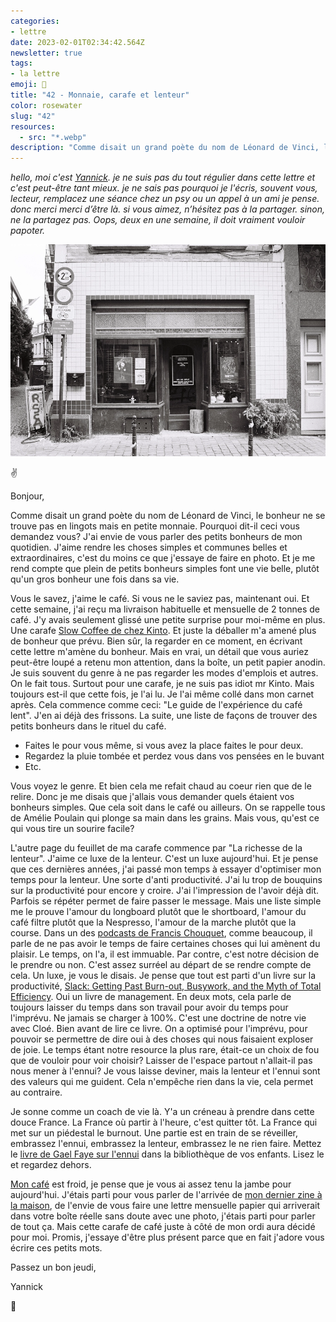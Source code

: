 ```yaml
---
categories:
- lettre
date: 2023-02-01T02:34:42.564Z
newsletter: true
tags:
- la lettre
emoji: 💌
title: "42 - Monnaie, carafe et lenteur"
color: rosewater
slug: "42"
resources:
  - src: "*.webp"
description: "Comme disait un grand poète du nom de Léonard de Vinci, le bonheur ne se trouve pas en lingots mais en petite monnaie. Pourquoi dit-il ceci vous demandez vous? J'ai envie de vous parler des petits bonheurs de mon quotidien. J'aime rendre les choses simples et communes belles et extraordinaires, c'est du moins ce que j'essaye de faire en photo. Et je me rend compte que plein de petits bonheurs simples font une vie belle, plutôt qu'un gros bonheur une fois dans sa vie."
---
```

*hello, moi c'est [Yannick](https://yannickschutz.com). je ne suis pas du tout régulier dans cette lettre et c'est peut-être tant mieux. je ne sais pas pourquoi je l'écris, souvent vous, lecteur, remplacez une séance chez un psy ou un appel à un ami je pense. donc merci merci d’être là. si vous aimez, n’hésitez pas à la partager. sinon, ne la partagez pas. Oops, deux en une semaine, il doit vraiment vouloir papoter.*

 ![Bruxelles ma belle](cover.webp)

✌️

Bonjour,

Comme disait un grand poète du nom de Léonard de Vinci, le bonheur ne se trouve pas en lingots mais en petite monnaie. Pourquoi dit-il ceci vous demandez vous? J'ai envie de vous parler des petits bonheurs de mon quotidien. J'aime rendre les choses simples et communes belles et extraordinaires, c'est du moins ce que j'essaye de faire en photo. Et je me rend compte que plein de petits bonheurs simples font une vie belle, plutôt qu'un gros bonheur une fois dans sa vie.

Vous le savez, j'aime le café. Si vous ne le saviez pas, maintenant oui. Et cette semaine, j'ai reçu ma livraison habituelle et mensuelle de 2 tonnes de café. J'y avais seulement glissé une petite surprise pour moi-même en plus. Une carafe [Slow Coffee de chez Kinto](https://kinto-europe.com/collections/slow-coffee-style). Et juste la déballer m'a amené plus de bonheur que prévu. Bien sûr, la regarder en ce moment, en écrivant cette lettre m'amène du bonheur. Mais en vrai, un détail que vous auriez peut-être loupé a retenu mon attention, dans la boîte, un petit papier anodin. Je suis souvent du genre à ne pas regarder les modes d'emplois et autres. On le fait tous. Surtout pour une carafe, je ne suis pas idiot mr Kinto. Mais toujours est-il que cette fois, je l'ai lu. Je l'ai même collé dans mon carnet après. Cela commence comme ceci: "Le guide de l'expérience du café lent". J'en ai déjà des frissons. La suite, une liste de façons de trouver des petits bonheurs dans le rituel du café.
- Faites le pour vous même, si vous avez la place faites le pour deux.
- Regardez la pluie tombée et perdez vous dans vos pensées en le buvant
- Etc.

Vous voyez le genre. Et bien cela me refait chaud au coeur rien que de le relire. Donc je me disais que j'allais vous demander quels étaient vos bonheurs simples. Que cela soit dans le café ou ailleurs. On se rappelle tous de Amélie Poulain qui plonge sa main dans les grains. Mais vous, qu'est ce qui vous tire un sourire facile?

L'autre page du feuillet de ma carafe commence par "La richesse de la lenteur". J'aime ce luxe de la lenteur. C'est un luxe aujourd'hui. Et je pense que ces dernières années, j'ai passé mon temps à essayer d'optimiser mon temps pour la lenteur. Une sorte d'anti productivité. J'ai lu trop de bouquins sur la productivité pour encore y croire. J'ai l'impression de l'avoir déjà dit. Parfois se répéter permet de faire passer le message. Mais une liste simple me le prouve l'amour du longboard plutôt que le shortboard, l'amour du café filtre plutôt que la Nespresso, l'amour de la marche plutôt que la course. Dans un des [podcasts de Francis Chouquet](https://anchor.fm/petit-journal-crea), comme beaucoup, il parle de ne pas avoir le temps de faire certaines choses qui lui amènent du plaisir. Le temps, on l'a, il est immuable. Par contre, c'est notre décision de le prendre ou non. C'est assez surréel au départ de se rendre compte de cela. Un luxe, je vous le disais. Je pense que tout est parti d'un livre sur la productivité, [Slack: Getting Past Burn-out, Busywork, and the Myth of Total Efficiency](https://www.momox-shop.fr/tom-demarco-slack-getting-past-burn-out-busywork-and-the-myth-of-total-efficiency-gebundene-ausgabe-M00932633617.html). Oui un livre de management. En deux mots, cela parle de toujours laisser du temps dans son travail pour avoir du temps pour l'imprévu. Ne jamais se charger à 100%. C'est une doctrine de notre vie avec Cloé. Bien avant de lire ce livre. On a optimisé pour l'imprévu, pour pouvoir se permettre de dire oui à des choses qui nous faisaient exploser de joie. Le temps étant notre resource la plus rare, était-ce un choix de fou que de vouloir pour voir choisir? Laisser de l'espace partout n'allait-il pas nous mener à l'ennui? Je vous laisse deviner, mais la lenteur et l'ennui sont des valeurs qui me guident. Cela n'empêche rien dans la vie, cela permet au contraire.

Je sonne comme un coach de vie là. Y'a un créneau à prendre dans cette douce France. La France où partir à l'heure, c'est quitter tôt. La France qui met sur un piédestal le burnout. Une partie est en train de se réveiller, embrassez l'ennui, embrassez la lenteur, embrassez le ne rien faire. Mettez le [livre de Gael Faye sur l'ennui](https://livre.fnac.com/a17166066/Gael-Faye-L-Ennui-des-apres-midi-sans-fin) dans la bibliothèque de vos enfants. Lisez le et regardez dehors.

[Mon café](https://mokcoffee.be/collections/coffee/products/kenya-kiangundo-pb) est froid, je pense que je vous ai assez tenu la jambe pour aujourd'hui. J'étais parti pour vous parler de l'arrivée de [mon dernier zine à la maison](https://yannickschutz.com/shop/100-cool-zines/), de l'envie de vous faire une lettre mensuelle papier qui arriverait dans votre boîte réelle sans doute avec une photo, j'étais parti pour parler de tout ça. Mais cette carafe de café juste à côté de mon ordi aura décidé pour moi. Promis, j'essaye d'être plus présent parce que en fait j'adore vous écrire ces petits mots.

Passez un bon jeudi,

Yannick

💌
